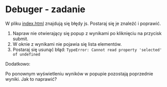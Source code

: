 # Debuger - zadanie

W pliku [index.html](index.html) znajdują się błędy js. Postaraj się je znaleźć i poprawić.


1. Napraw nie otwierający się popup z wynikami po kliknięciu na przycisk submit.
2. W oknie z wynikami nie pojawia się lista elementów.
3. Postaraj się usunąć błąd:
`TypeError: Cannot read property 'selected' of undefined`

Dodatkowo:

Po ponownym wyświetleniu wyników w popupie pozostają poprzednie wyniki. Jak to naprawić?